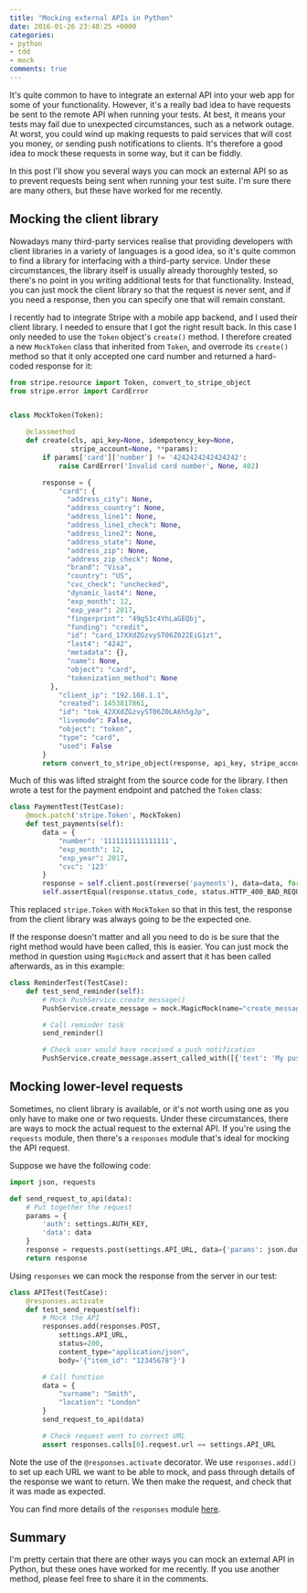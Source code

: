 ```yaml
---
title: "Mocking external APIs in Python"
date: 2016-01-26 23:40:25 +0000
categories:
- python
- tdd
- mock
comments: true
---
```


It's quite common to have to integrate an external API into your web app for some of your functionality. However, it's a really bad idea to have requests be sent to the remote API when running your tests. At best, it means your tests may fail due to unexpected circumstances, such as a network outage. At worst, you could wind up making requests to paid services that will cost you money, or sending push notifications to clients. It's therefore a good idea to mock these requests in some way, but it can be fiddly.

In this post I'll show you several ways you can mock an external API so as to prevent requests being sent when running your test suite. I'm sure there are many others, but these have worked for me recently.

Mocking the client library
--------------------------

Nowadays many third-party services realise that providing developers with client libraries in a variety of languages is a good idea, so it's quite common to find a library for interfacing with a third-party service. Under these circumstances, the library itself is usually already thoroughly tested, so there's no point in you writing additional tests for that functionality. Instead, you can just mock the client library so that the request is never sent, and if you need a response, then you can specify one that will remain constant.

I recently had to integrate Stripe with a mobile app backend, and I used their client library. I needed to ensure that I got the right result back. In this case I only needed to use the `Token` object's `create()` method. I therefore created a new `MockToken` class that inherited from `Token`, and overrode its `create()` method so that it only accepted one card number and returned a hard-coded response for it:

```python
from stripe.resource import Token, convert_to_stripe_object
from stripe.error import CardError


class MockToken(Token):

    @classmethod
    def create(cls, api_key=None, idempotency_key=None,
               stripe_account=None, **params):
        if params['card']['number'] != '4242424242424242':
            raise CardError('Invalid card number', None, 402)

        response = {
            "card": {
              "address_city": None,
              "address_country": None,
              "address_line1": None,
              "address_line1_check": None,
              "address_line2": None,
              "address_state": None,
              "address_zip": None,
              "address_zip_check": None,
              "brand": "Visa",
              "country": "US",
              "cvc_check": "unchecked",
              "dynamic_last4": None,
              "exp_month": 12,
              "exp_year": 2017,
              "fingerprint": "49gS1c4YhLaGEQbj",
              "funding": "credit",
              "id": "card_17XXdZGzvyST06Z022EiG1zt",
              "last4": "4242",
              "metadata": {},
              "name": None,
              "object": "card",
              "tokenization_method": None
          },
            "client_ip": "192.168.1.1",
            "created": 1453817861,
            "id": "tok_42XXdZGzvyST06Z0LA6h5gJp",
            "livemode": False,
            "object": "token",
            "type": "card",
            "used": False
        }
        return convert_to_stripe_object(response, api_key, stripe_account)
```

Much of this was lifted straight from the source code for the library. I then wrote a test for the payment endpoint and patched the `Token` class:

```python
class PaymentTest(TestCase):
    @mock.patch('stripe.Token', MockToken)
    def test_payments(self):
        data = {
            "number": '1111111111111111',
            "exp_month": 12,
            "exp_year": 2017,
            "cvc": '123'
        }
        response = self.client.post(reverse('payments'), data=data, format='json')
        self.assertEqual(response.status_code, status.HTTP_400_BAD_REQUEST)
```

This replaced `stripe.Token` with `MockToken` so that in this test, the response from the client library was always going to be the expected one.

If the response doesn't matter and all you need to do is be sure that the right method would have been called, this is easier. You can just mock the method in question using `MagicMock` and assert that it has been called afterwards, as in this example:

```python
class ReminderTest(TestCase):
    def test_send_reminder(self):
        # Mock PushService.create_message()
        PushService.create_message = mock.MagicMock(name="create_message")

        # Call reminder task
        send_reminder()

        # Check user would have received a push notification
        PushService.create_message.assert_called_with([{'text': 'My push', 'conditions': ['UserID', 'EQ', 1]}])
```

Mocking lower-level requests
----------------------------

Sometimes, no client library is available, or it's not worth using one as you only have to make one or two requests. Under these circumstances, there are ways to mock the actual request to the external API. If you're using the `requests` module, then there's a `responses` module that's ideal for mocking the API request.

Suppose we have the following code:

```python
import json, requests

def send_request_to_api(data):
    # Put together the request
    params = {
        'auth': settings.AUTH_KEY,
        'data': data
    }
    response = requests.post(settings.API_URL, data={'params': json.dumps(params)})
    return response
```

Using `responses` we can mock the response from the server in our test:

```python
class APITest(TestCase):
    @responses.activate
    def test_send_request(self):
        # Mock the API
        responses.add(responses.POST,
            settings.API_URL,
            status=200,
            content_type="application/json",
            body='{"item_id": "12345678"}')

        # Call function
        data = {
            "surname": "Smith",
            "location": "London"
        }
        send_request_to_api(data)

        # Check request went to correct URL
        assert responses.calls[0].request.url == settings.API_URL
```

Note the use of the `@responses.activate` decorator. We use `responses.add()` to set up each URL we want to be able to mock, and pass through details of the response we want to return. We then make the request, and check that it was made as expected.

You can find more details of the `responses` module [here](https://github.com/getsentry/responses).

Summary
-------

I'm pretty certain that there are other ways you can mock an external API in Python, but these ones have worked for me recently. If you use another method, please feel free to share it in the comments.
